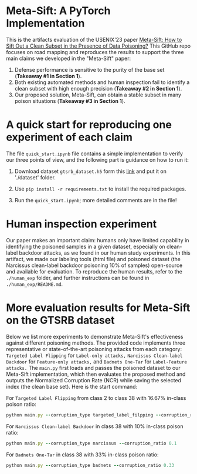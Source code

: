 # Meta-Sift: A PyTorch Implementation
This is the artifacts evaluation of the USENIX'23 paper [Meta-Sift: How to Sift Out a Clean Subset in the Presence of Data Poisoning?](https://arxiv.org/abs/2210.06516)
This GitHub repo focuses on road mapping and reproduces the results to support the three main claims we developed in the "Meta-Sift" paper:
1. Defense performance is sensitive to the purity of the
base set (**Takeaway \#1 in Section 1**).
2. Both existing automated methods and human inspection fail to identify a clean subset with high enough precision (**Takeaway \#2 in Section 1**).
3. Our proposed solution, Meta-Sift, can obtain a stable subset in many poison situations (**Takeaway \#3 in Section 1**).

# A quick start for reproducing one experiment of each claim
The file `quick_start.ipynb` file contains a simple implementation to verify our three points of view, and the following part is guidance on how to run it:

1. Download dataset `gtsrb_dataset.h5` form this [link](https://drive.google.com/file/d/1SKYMwrnjEyFjjc7UWTdAyAjFI_demNtD/view?usp=sharing) and put it on './dataset' folder.

2. Use `pip install -r requirements.txt` to install the required packages.

3. Run the `quick_start.ipynb`; more detailed comments are in the file!

# Human inspection experiment

Our paper makes an important claim: humans only have limited capability in identifying the poisoned samples in a given dataset, especially on clean-label backdoor attacks, as we found in our human study experiments. In this artifact, we made our labeling tools (html file) and poisoned dataset (the Narcissus clean-label backdoor poisoning 10% of samples) open-source and available for evaluation. To reproduce the human results, refer to the `./human_exp` folder, and further instructions can be found in `./human_exp/README.md`.


# More evaluation results for Meta-Sift on the GTSRB dataset

Below we list more experiments to demonstrate Meta-Sift's effectiveness against different poisoning methods. The provided code implements three representative or state-of-the-art poisoning attacks from each category: `Targeted Label Flipping` for `Label-only attacks,` `Narcissus Clean-label Backdoor` for `Feature-only attacks,` and `Badnets One-Tar` for `Label-Feature attacks.` The `main.py` first loads and passes the poisoned dataset to our Meta-Sift implementation, which then evaluates the proposed method and outputs the Normalized Corruption Rate (NCR) while saving the selected index (the clean base set). Here is the start command: 

For `Targeted Label Flipping` from class 2 to class 38 with 16.67% in-class poison ratio:  
```ruby
python main.py --corruption_type targeted_label_filpping --corruption_ratio 0.1667
```


For `Narcissus Clean-label Backdoor` in class 38 with 10% in-class poison ratio:  
```ruby
python main.py --corruption_type narcissus --corruption_ratio 0.1
```


For `Badnets One-Tar` in class 38 with 33% in-class poison ratio:  
```ruby
python main.py --corruption_type badnets --corruption_ratio 0.33
```



